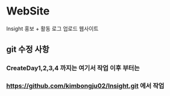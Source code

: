 # WebSite
Insight 홍보 + 활동 로그 업로드 웹사이트
## git 수정 사항
### CreateDay1,2,3,4 까지는 여기서 작업 이후 부터는 
### https://github.com/kimbongju02/Insight.git 에서 작업
